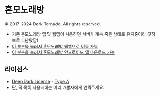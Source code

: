 # 혼모노래방
© 2017-2024 Dark Tornado, All rights reserved.

* 기존 혼모노래방 앱 및 웹앱이 사용하던 서버가 계속 죽은 상태로 유지중이라 깃허브로 피난왔담!
* [이 부분을 눌러서 혼모노래방 웹앱으로 이동 가능](https://darktornado.github.io/AnimeSongNumber/)
* [이 부분을 눌러서 혼모노래방 안드로이드 앱 다운로드 가능](https://play.google.com/store/apps/details?id=com.darktornado.animesongnumber)

## 라이선스
* [Deep Dark License](https://github.com/DarkTornado/DeepDarkLicense) - [Type A](LICENSE.md)
* 단, 곡 목록 사용시에는 미리 개발자에게 연락주세요.
